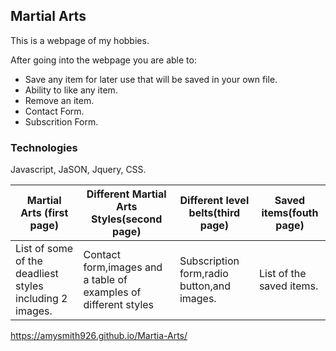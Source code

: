 ## Martial Arts

This is a webpage of my hobbies.

After going into the webpage you are able to:

* Save any item for later use that will be saved in your own file.
* Ability to like any item.
* Remove an item.
* Contact Form.
* Subscrition Form.


### Technologies
Javascript, JaSON, Jquery, CSS.


Martial Arts (first page)|Different Martial Arts Styles(second page)|Different level belts(third page)|Saved items(fouth page)
------------|------------|-----------|-----------|
List of some of the deadliest styles including 2 images.|Contact form,images and a table of examples of different styles|Subscription form,radio button,and images.|List of the saved items.


https://amysmith926.github.io/Martia-Arts/

